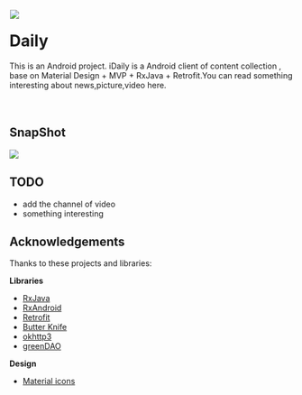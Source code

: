 <img src="https://github.com/spring2613/Daily/blob/master/SnapShot/icon.png?raw=true" align="left" hspace="1" vspace="1">


# Daily
This is an Android project. iDaily is a Android client of content collection , base on Material Design + MVP + RxJava + Retrofit.You can read something interesting about news,picture,video here. </br>
</br></br>

## SnapShot
![](/SnapShot/resize.gif)


## TODO

- add the channel of video
- something interesting

## Acknowledgements

Thanks to these projects and libraries:

**Libraries**

- [RxJava](https://github.com/ReactiveX/RxJava)
- [RxAndroid](https://github.com/ReactiveX/RxAndroid)
- [Retrofit](https://github.com/square/retrofit)
- [Butter Knife](https://github.com/JakeWharton/butterknife)
- [okhttp3](https://github.com/square/okhttp)
- [greenDAO](https://github.com/greenrobot/greenDAO)

**Design**

- [Material icons](https://design.google.com/icons/)
